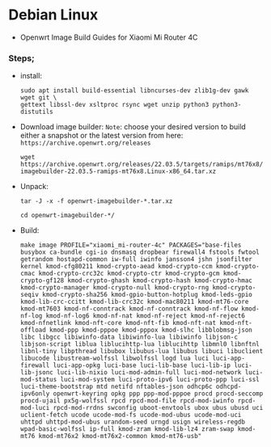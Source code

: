 # Debian Linux

- Openwrt Image Build Guides for Xiaomi Mi Router 4C

### Steps;

 - install:

       sudo apt install build-essential libncurses-dev zlib1g-dev gawk wget git \
       gettext libssl-dev xsltproc rsync wget unzip python3 python3-distutils

- Download image builder:
  `Note`: choose your desired version to build either a snapshot or the latest version from here: `https://archive.openwrt.org/releases`

      wget https://archive.openwrt.org/releases/22.03.5/targets/ramips/mt76x8/openwrt-imagebuilder-22.03.5-ramips-mt76x8.Linux-x86_64.tar.xz

- Unpack:

      tar -J -x -f openwrt-imagebuilder-*.tar.xz

      cd openwrt-imagebuilder-*/

- Build:

      make image PROFILE="xiaomi_mi-router-4c" PACKAGES="base-files busybox ca-bundle cgi-io dnsmasq dropbear firewall4 fstools fwtool getrandom hostapd-common iw-full iwinfo jansson4 jshn jsonfilter kernel kmod-cfg80211 kmod-crypto-aead kmod-crypto-ccm kmod-crypto-cmac kmod-crypto-crc32c kmod-crypto-ctr kmod-crypto-gcm kmod-crypto-gf128 kmod-crypto-ghash kmod-crypto-hash kmod-crypto-hmac kmod-crypto-manager kmod-crypto-null kmod-crypto-rng kmod-crypto-seqiv kmod-crypto-sha256 kmod-gpio-button-hotplug kmod-leds-gpio kmod-lib-crc-ccitt kmod-lib-crc32c kmod-mac80211 kmod-mt76-core kmod-mt7603 kmod-nf-conntrack kmod-nf-conntrack kmod-nf-flow kmod-nf-log kmod-nf-log6 kmod-nf-nat kmod-nf-reject kmod-nf-reject6 kmod-nfnetlink kmod-nft-core kmod-nft-fib kmod-nft-nat kmod-nft-offload kmod-ppp kmod-pppoe kmod-pppox kmod-slhc libblobmsg-json libc libgcc libiwinfo-data libiwinfo-lua libiwinfo libjson-c libjson-script liblua liblucihttp-lua liblucihttp libmnl0 libnftnl libnl-tiny libpthread libubox libubus-lua libubus libuci libuclient libucode libustream-wolfssl libwolfssl logd lua luci luci-app-firewall luci-app-opkg luci-base luci-lib-base luci-lib-ip luci-lib-jsonc luci-lib-nixio luci-mod-admin-full luci-mod-network luci-mod-status luci-mod-system luci-proto-ipv6 luci-proto-ppp luci-ssl luci-theme-bootstrap mtd netifd nftables-json odhcp6c odhcpd-ipv6only openwrt-keyring opkg ppp ppp-mod-pppoe procd procd-seccomp procd-ujail px5g-wolfssl rpcd rpcd-mod-file rpcd-mod-iwinfo rpcd-mod-luci rpcd-mod-rrdns swconfig uboot-envtools ubox ubus ubusd uci uclient-fetch ucode ucode-mod-fs ucode-mod-ubus ucode-mod-uci uhttpd uhttpd-mod-ubus urandom-seed urngd usign wireless-regdb wpad-basic-wolfssl ip-full kmod-zram kmod-lib-lz4 zram-swap kmod-mt76 kmod-mt76x2 kmod-mt76x2-common kmod-mt76-usb"
